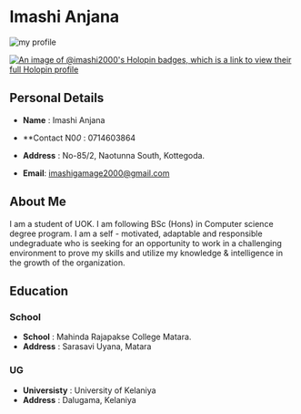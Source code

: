 # Imashi Anjana



![my profile](https://avatars.githubusercontent.com/u/117927757?s=400&u=81fb92088c5673478858278f70878aef436cc0e1&v=4)


[![An image of @imashi2000's Holopin badges, which is a link to view their full Holopin profile](https://holopin.me/imashi2000)](https://holopin.io/@imashi2000)

## Personal  Details

* **Name** : Imashi Anjana
* **Contact N0*0* : 0714603864
* **Address** : No-85/2,
                Naotunna South,
                Kottegoda.

* **Email**: imashigamage2000@gmail.com

## About Me 


I am a student of UOK. I am following BSc (Hons) in Computer science degree program. I am a self - motivated, adaptable and responsible undegraduate who is seeking for an opportunity to work in a challenging  environment to prove my skills and utilize my knowledge & intelligence in the growth of the organization.

## Education

### School

* **School** : Mahinda Rajapakse College Matara.
* **Address** : Sarasavi Uyana, Matara

### UG

* **Universisty** : University of Kelaniya
* **Address** : Dalugama, Kelaniya

